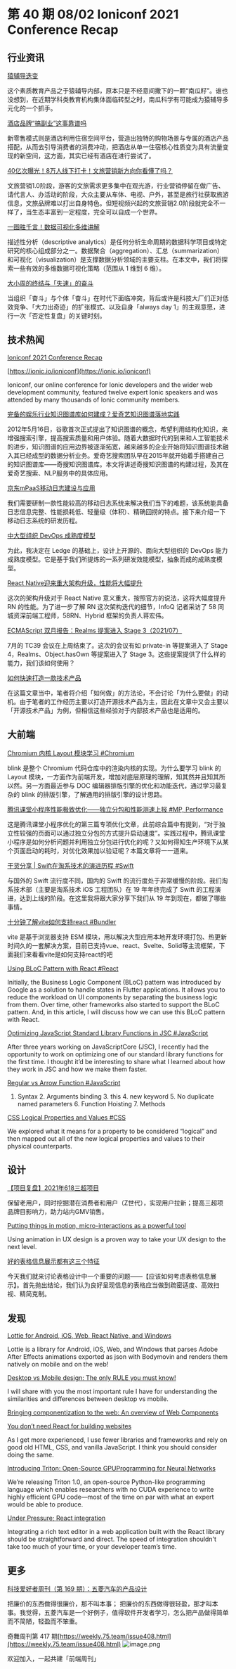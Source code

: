 # 第 40 期 08/02 Ioniconf 2021 Conference Recap
## 行业资讯
[猿辅导迭变](https://mp.weixin.qq.com/s/qikKtMpFAT4SJwkV0pHsrw)

这个素质教育产品之于猿辅导内部，原本只是不经意间撒下的一颗“南瓜籽”。谁也没想到，在近期学科类教育机构集体面临转型之时，南瓜科学有可能成为猿辅导多元化的一个抓手。

[酒店品牌“搞副业”这事靠谱吗](https://mp.weixin.qq.com/s/RXv_N419JIszDVK8ovxp1g)

新零售模式则是酒店利用住宿空间平台，营造出独特的购物场景与专属的酒店产品搭配，从而去引导消费者的消费冲动，把酒店从单一住宿核心性质变为具有流量变现的新空间，这方面，其实已经有酒店在进行尝试了。

[40亿次曝光！8万人线下打卡！文旅营销新方向你看懂了吗？](https://mp.weixin.qq.com/s/SsIiPZ1HjG4_1p5wTkfSrg)

文旅营销1.0阶段，游客的文旅需求更多集中在观光游，行业营销停留在做广告、请代言人、办活动的阶段，大众主要从车体、电视、户外，甚至是旅行社获取旅游信息，文旅品牌难以打出自身特色。但短视频兴起的文旅营销2.0阶段就完全不一样了，当生态丰富到一定程度，完全可以自成一个世界。

[一图胜千言！数据可视化多维讲解](https://mp.weixin.qq.com/s/4WmDP6Zuc0MVBOjjOM0Myw)

描述性分析（descriptive analytics）是任何分析生命周期的数据科学项目或特定研究的核心组成部分之一。数据聚合（aggregation）、汇总（summarization）和可视化（visualization）是支撑数据分析领域的主要支柱。在本文中，我们将探索一些有效的多维数据可视化策略（范围从 1 维到 6 维）。

[大小周的终结与「失速」的奋斗](http://www.geekpark.net/news/282248)

当组织「奋斗」与个体「奋斗」在时代下面临冲突，背后或许是科技大厂们正对低效竞争、「大力出奇迹」的扩张模式、以及自身「always day 1」的主观意愿，进行一次「否定性复盘」的关键时刻。

## 技术热闻
[Ioniconf 2021 Conference Recap](https://ionicframework.com/blog/ioniconf-2021-conference-recap/)


[https://ionic.io/ioniconf](https://ionic.io/ioniconf)

Ioniconf, our online conference for Ionic developers and the wider web development community, featured twelve expert Ionic speakers and was attended by many thousands of Ionic community members.

[完备的娱乐行业知识图谱库如何建成？爱奇艺知识图谱落地实践](https://mp.weixin.qq.com/s/d3VzMGjMnW4M8Zrd2DP7-Q)

2012年5月16日，谷歌首次正式提出了知识图谱的概念，希望利用结构化知识，来增强搜索引擎，提高搜索质量和用户体验。随着大数据时代的到来和人工智能技术的进步，知识图谱的应用边界被逐渐拓宽，越来越多的企业开始将知识图谱技术融入其已经成型的数据分析业务。爱奇艺搜索团队早在2015年就开始着手搭建自己的知识图谱库——奇搜知识图谱库。本文将讲述奇搜知识图谱的构建过程，及其在爱奇艺搜索、NLP服务中的具体应用。

[京东mPaaS移动日志建设与应用](https://mp.weixin.qq.com/s/CGM1tALyn_TeaFa3iEeeWQ)

我们需要研制一款性能较高的移动日志系统来解决我们当下的难题，该系统能具备日志信息完整、性能损耗低、轻量级（体积）、精确回捞的特点。接下来介绍一下移动日志系统的研发历程。

[中大型组织 DevOps 成熟度模型](https://mp.weixin.qq.com/s/u961pXrA4hlaVbya15PxNQ)

为此，我决定在 Ledge 的基础上，设计上开源的、面向大型组织的 DevOps 能力成熟度模型。它是基于我们所提炼的一系列研发效能模型，抽象而成的成熟度模型。

[React Native迎来重大架构升级，性能将大幅提升](https://mp.weixin.qq.com/s/0O7VVKo1BJEBdvKAjdHKrw)

这次的架构升级对于 React Native 意义重大，按照官方的说法，这将大幅度提升 RN 的性能。为了进一步了解 RN 这次架构迭代的细节，InfoQ 记者采访了 58 同城资深前端工程师，58RN、Hybrid 框架的负责人蒋宏伟。

[ECMAScript 双月报告：Realms 提案进入 Stage 3（2021/07）](https://mp.weixin.qq.com/s/0bakNl2L6pwqSKgKPoLNaQ)

7月的 TC39 会议在上周结束了。这次的会议有如 private-in 等提案进入了 Stage 4，Realms、Object.hasOwn 等提案进入了 Stage 3。这些提案提供了什么样的能力，我们该如何使用？

[如何快速打造一款技术产品](https://mp.weixin.qq.com/s/Wa8RKp3s5zwsQqHkHdILZQ)

在这篇文章当中，笔者将介绍「如何做」的方法论，不会讨论「为什么要做」的动机。由于笔者的工作经历主要以打造开源技术产品为主，因此在文章中又会主要以「开源技术产品」为例，但相信这些经验对于内部技术产品也是适用的。

## 大前端
[Chromium 内核 Layout 模块学习 #Chromium](https://mp.weixin.qq.com/s/UYzAWkCuIPh1Z5yoqGo9nA)

blink 是整个 Chromium 代码仓库中的渲染内核的实现。为什么要学习 blink 的 Layout 模块，一方面作为前端开发，增加对底层原理的理解，知其然并且知其所以然。另一方面最近参与 DOC 编辑器排版引擎的优化和功能迭代，通过学习最复杂的 blink 的排版引擎，了解通用的排版引擎的设计思路。

[腾讯课堂小程序性能极致优化——独立分包和性能测速上报 #MP, Performance](https://mp.weixin.qq.com/s/FSFcXRXhsDZwTiWGrO6BrQ)

这是腾讯课堂小程序优化的第三篇专项优化文章，此前综合篇中有提到，“对于独立性较强的页面可以通过独立分包的方式提升启动速度”。实践过程中，腾讯课堂小程序是如何分析问题并利用独立分包进行优化的呢？又如何得知生产环境下从某个页面启动的耗时，对优化效果加以验证呢？本篇文章将一一道来。

[干货分享 | Swift在淘系技术的演进历程 #Swift](https://mp.weixin.qq.com/s/O5sVO5gVLzDCHGGNcjQ1ag)

与国外的 Swift 流行度不同，国内的 Swift 的流行度处于非常缓慢的阶段。我们淘系技术部（主要是淘系技术 iOS 工程团队）在 19 年年终完成了 Swift 的工程演进，达到上线的阶段。在这里我将跟大家分享下我们从 19 年到现在，都做了哪些事情。

[十分钟了解vite如何支持react #Bundler](https://mp.weixin.qq.com/s/tN3MC7ukBBxG2mmDR4UXPA)

vite 是基于浏览器支持 ESM 模块，用以解决大型应用本地开发环境打包、热更新时间久的一套解决方案，目前已支持vue、react、Svelte、Solid等主流框架，下面我们来看看vite是如何支持react的吧

[Using BLoC Pattern with React #React](https://blog.bitsrc.io/using-bloc-pattern-with-react-cb6fdcfa623b)

Initially, the Business Logic Component (BLoC) pattern was introduced by Google as a solution to handle states in Flutter applications. It allows you to reduce the workload on UI components by separating the business logic from them. Over time, other frameworks also started to support the BLoC pattern. And, in this article, I will discuss how we can use this BLoC pattern with React.

[Optimizing JavaScript Standard Library Functions in JSC #JavaScript](https://webkit.org/blog/11934/optimizing-javascript-standard-library-functions-in-jsc/)

After three years working on JavaScriptCore (JSC), I recently had the opportunity to work on optimizing one of our standard library functions for the first time. I thought it’d be interesting to share what I learned about how they work in JSC and how we make them faster.

[Regular vs Arrow Function #JavaScript](https://medium.com/geekculture/regular-vs-arrow-function-1f8140fbcece)

1. Syntax 2. Arguments binding 3. this 4. new keyword 5. No duplicate named parameters 6. Function Hoisting 7. Methods

[CSS Logical Properties and Values #CSS](https://css-tricks.com/css-logical-properties-and-values/)

We explored what it means for a property to be considered “logical” and then mapped out all of the new logical properties and values to their physical counterparts.

## 设计
[【项目复盘】2021年618三超项目](https://mp.weixin.qq.com/s/kucwr8xiNPLn1p-r9f34Ng)

保留老用户，同时挖掘潜在消费者和用户（Z世代），实现用户拉新；提高三超项品牌目影响力，助力站内GMV销售。

[Putting things in motion, micro-interactions as a powerful tool](https://blog.prototypr.io/putting-things-in-motion-micro-interactions-as-a-powerful-tool-202d2793600)

Using animation in UX design is a proven way to take your UX design to the next level.

[好的表格信息展示都有这三个特征](https://mp.weixin.qq.com/s/AShMvYZfO6mH8nd6fNiwpA)

今天我们就来讨论表格设计中一个重要的问题——【应该如何考虑表格信息展示】。首先抛出结论，我们认为良好呈现信息的表格应当做到疏密适度、高效扫视、精简克制。

## 发现
[Lottie for Android, iOS, Web, React Native, and Windows](https://airbnb.io/lottie/#/?id=lottie-fornbspandroid-ios-web-react-native-and-windows)

Lottie is a library for Android, iOS, Web, and Windows that parses Adobe After Effects animations exported as json with Bodymovin and renders them natively on mobile and on the web!

[Desktop vs Mobile design: The only RULE you must know!](https://uxplanet.org/desktop-vs-mobile-design-the-only-rule-you-must-know-8ac71714450a)

I will share with you the most important rule I have for understanding the similarities and differences between desktop vs mobile.

[Bringing componentization to the web: An overview of Web Components](https://blogs.windows.com/msedgedev/2015/07/14/bringing-componentization-to-the-web-an-overview-of-web-components/)


[You don’t need React for building websites](https://www.silvestar.codes/articles/you-don-t-need-react-for-building-websites/)

As I get more experienced, I use fewer libraries and frameworks and rely on good old HTML, CSS, and vanilla JavaScript. I think you should consider doing the same.

[Introducing Triton: Open-Source GPUProgramming for Neural Networks](https://openai.com/blog/triton/)

We’re releasing Triton 1.0, an open-source Python-like programming language which enables researchers with no CUDA experience to write highly efficient GPU code—most of the time on par with what an expert would be able to produce.

[Under Pressure; React integration](https://www.tiny.cloud/blog/under-pressure-react/)

Integrating a rich text editor in a web application built with the React library should be straightforward and direct. The speed of integration shouldn't take too much of your time, or your developer team’s time. 

## 更多
[科技爱好者周刊（第 169 期）：五菱汽车的产品设计](http://www.ruanyifeng.com/blog/2021/07/weekly-issue-169.html)

把廉价的东西做得很廉价，那不叫本事； 把廉价的东西做得很轻盈，那才叫本事。我觉得，五菱汽车是一个好例子，值得软件开发者学习，怎么把产品做得简单而不简陋，轻盈而不笨重。

奇舞周刊第 417 期[https://weekly.75.team/issue408.html](https://weekly.75.team/issue408.html)
![image.png](https://cdn.nlark.com/yuque/0/2020/png/85771/1605930034828-7fc81343-651f-4a15-8465-eebe5a23cf61.png#height=31&id=C5Hpa&margin=%5Bobject%20Object%5D&name=image.png&originHeight=90&originWidth=2186&originalType=binary&ratio=1&size=14325&status=done&style=none&width=746)


欢迎加入，一起共建「前端周刊」
